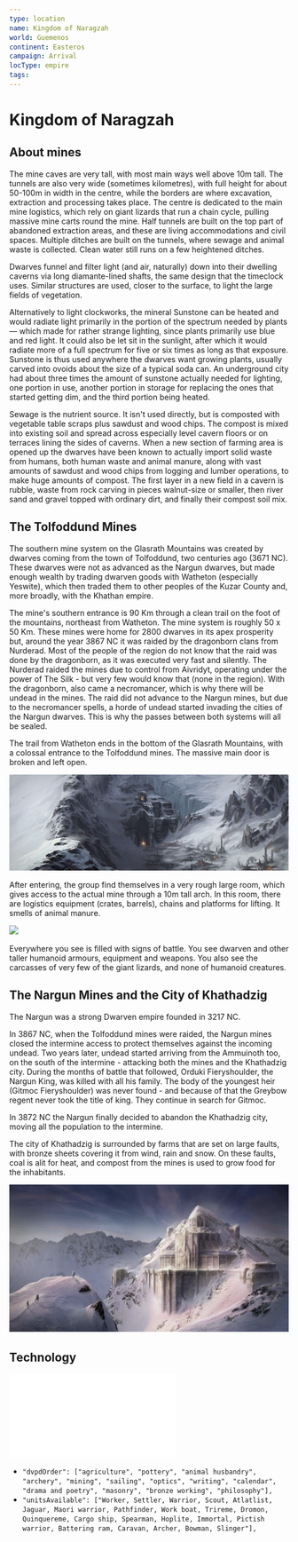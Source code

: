 ```yaml
---
type: location
name: Kingdom of Naragzah
world: Guemenos
continent: Easteros
campaign: Arrival
locType: empire
tags: 
---
```


# Kingdom of Naragzah

## About mines

The mine caves are very tall, with most main ways well above 10m tall. The tunnels are also very wide (sometimes kilometres), with full height for about 50-100m in width in the centre, while the borders are where excavation, extraction and processing takes place. The centre is dedicated to the main mine logistics, which rely on giant lizards that run a chain cycle, pulling massive mine carts round the mine. Half tunnels are built on the top part of abandoned extraction areas, and these are living accommodations and civil spaces. Multiple ditches are built on the tunnels, where sewage and animal waste is collected. Clean water still runs on a few heightened ditches.

Dwarves funnel and filter light (and air, naturally) down into their dwelling caverns via long diamante-lined shafts, the same design that the timeclock uses. Similar structures are used, closer to the surface, to light the large fields of vegetation.

Alternatively to light clockworks, the mineral Sunstone can be heated and would radiate light primarily in the portion of the spectrum needed by plants — which made for rather strange lighting, since plants primarily use blue and red light. It could also be let sit in the sunlight, after which it would radiate more of a full spectrum for five or six times as long as that exposure. Sunstone is thus used anywhere the dwarves want growing plants, usually carved into ovoids about the size of a typical soda can. An underground city had about three times the amount of sunstone actually needed for lighting, one portion in use, another portion in storage for replacing the ones that started getting dim, and the third portion being heated.

Sewage is the nutrient source. It isn't used directly, but is composted with vegetable table scraps plus sawdust and wood chips. The compost is mixed into existing soil and spread across especially level cavern floors or on terraces lining the sides of caverns. When a new section of farming area is opened up the dwarves have been known to actually import solid waste from humans, both human waste and animal manure, along with vast amounts of sawdust and wood chips from logging and lumber operations, to make huge amounts of compost. The first layer in a new field in a cavern is rubble, waste from rock carving in pieces walnut-size or smaller, then river sand and gravel topped with ordinary dirt, and finally their compost soil mix.

## The Tolfoddund Mines

The southern mine system on the Glasrath Mountains was created by dwarves coming from the town of Tolfoddund, two centuries ago (3671 NC). These dwarves were not as advanced as the Nargun dwarves, but made enough wealth by trading dwarven goods with Watheton (especially Yeswite), which then traded them to other peoples of the Kuzar County and, more broadly, with the Khathan empire.

The mine's southern entrance is 90 Km through a clean trail on the foot of the mountains, northeast from Watheton. The mine system is roughly 50 x 50 Km. These mines were home for 2800 dwarves in its apex prosperity but, around the year 3867 NC it was raided by the dragonborn clans from Nurderad. Most of the people of the region do not know that the raid was done by the dragonborn, as it was executed very fast and silently. The Nurderad raided the mines due to control from Aivridyt, operating under the power of The Silk - but very few would know that (none in the region). With the dragonborn, also came a necromancer, which is why there will be undead in the mines. The raid did not advance to the Nargun mines, but due to the necromancer spells, a horde of undead started invading the cities of the Nargun dwarves. This is why the passes between both systems will all be sealed.

The trail from Watheton ends in the bottom of the Glasrath Mountains, with a colossal entrance to the Tolfoddund mines. The massive main door is broken and left open.

![](_aux/Pasted%20image%2020230326110900.png)

After entering, the group find themselves in a very rough large room, which gives access to the actual mine through a 10m tall arch. In this room, there are logistics equipment (crates, barrels), chains and platforms for lifting. It smells of animal manure.

![](_aux/Pasted%20image%2020230326110920.png)

Everywhere you see is filled with signs of battle. You see dwarven and other taller humanoid armours, equipment and weapons. You also see the carcasses of very few of the giant lizards, and none of humanoid creatures.

## The Nargun Mines and the City of Khathadzig

The Nargun was a strong Dwarven empire founded in 3217 NC.

In 3867 NC, when the Tolfoddund mines were raided, the Nargun mines closed the intermine access to protect themselves against the incoming undead. Two years later, undead started arriving from the Ammuinoth too, on the south of the intermine - attacking both the mines and the Khathadzig city. During the months of battle that followed, Orduki Fieryshoulder, the Nargun King, was killed with all his family. The body of the youngest heir (Gitmoc Fieryshoulder) was never found - and because of that the Greybow regent never took the title of king. They continue in search for Gitmoc.

In 3872 NC the Nargun finally decided to abandon the Khathadzig city, moving all the population to the intermine.

The city of Khathadzig is surrounded by farms that are set on large faults, with bronze sheets covering it from wind, rain and snow. On these faults, coal is alit for heat, and compost from the mines is used to grow food for the inhabitants.

![](_aux/Pasted%20image%2020230326110955.png)

## Technology

![technology](../technology.md)

* `"dvpdOrder": ["agriculture", "pottery", "animal husbandry", "archery", "mining", "sailing", "optics", "writing", "calendar", "drama and poetry", "masonry", "bronze working", "philosophy"],`
* `"unitsAvailable": ["Worker, Settler, Warrior, Scout, Atlatlist, Jaguar, Maori warrior, Pathfinder, Work boat, Trireme, Dromon, Quinquereme, Cargo ship, Spearman, Hoplite, Immortal, Pictish warrior, Battering ram, Caravan, Archer, Bowman, Slinger"],`

